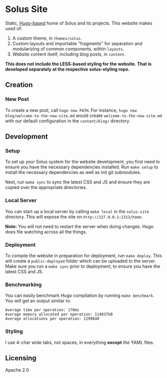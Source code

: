 # Solus Site

Static, [Hugo-based](https://gohugo.io) home of Solus and its projects. This website makes used of:

1. A custom theme, in `themes/solus`.
2. Custom layouts and importable "fragments" for separation and modularizing of common components, within `layouts`.
3. Website content itself, including blog posts, in `content`.

**This does not include the LESS-based styling for the website. That is developed separately at the respective solus-styling repo.**

## Creation

### New Post

To create a new post, call `hugo new PATH`. For instance, `hugo new blog/welcome-to-the-new-site.md` would create `welcome-to-the-new-site.md` with our default
configuration in the `content/blog/` directory.

## Development

### Setup

To set up your Solus system for the website development, you first need to ensure you have the necessary dependencies installed. Run `make setup` to install the necessary dependencies as well as 
init git submodules.

Next, run `make sync` to sync the latest CSS and JS and ensure they are copied over the appropriate directories.

### Local Server

You can start up a local server by calling `make local` in the `solus-site` directory. This will expose the site on `http://127.0.0.1:1313/home`.

**Note:** You will not need to restart the server when doing changes. Hugo does file watching across all the things.

### Deployment

To compile the website in preparation for deployment, run `make deploy`. This will create a `public-deployed` folder which can be uploaded to the server. Make sure you run a `make sync` prior to deployment, 
to ensure you have the latest CSS and JS.

### Benchmarking

You can easily benchmark Hugo compilation by running `make benchmark`. You will get an output similar to:

```
Average time per operation: 170ms
Average memory allocated per operation: 114037kB
Average allocations per operation: 1299640
```

### Styling

I use 4-char wide tabs, not spaces, in everything **except** the YAML files.

## Licensing

Apache 2.0